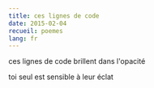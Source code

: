 ```yaml
---
title: ces lignes de code
date: 2015-02-04
recueil: poemes
lang: fr
---
```


ces lignes de code
brillent dans l'opacité

toi seul est sensible à leur éclat
